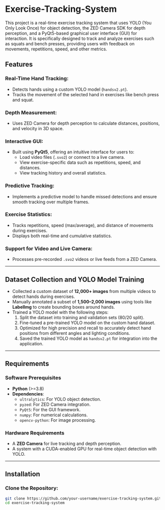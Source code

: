 # Exercise-Tracking-System
This project is a real-time exercise tracking system that uses YOLO (You Only Look Once) for object detection, the ZED Camera SDK for depth perception, and a PyQt5-based graphical user interface (GUI) for interaction. It is specifically designed to track and analyze exercises such as squats and bench presses, providing users with feedback on movements, repetitions, speed, and other metrics.

## Features

### Real-Time Hand Tracking:
- Detects hands using a custom YOLO model (`handsv2.pt`).
- Tracks the movement of the selected hand in exercises like bench press and squat.

### Depth Measurement:
- Uses ZED Camera for depth perception to calculate distances, positions, and velocity in 3D space.

### Interactive GUI:
- Built using **PyQt5**, offering an intuitive interface for users to:
  - Load video files (`.svo2`) or connect to a live camera.
  - View exercise-specific data such as repetitions, speed, and distances.
  - View tracking history and overall statistics.

### Predictive Tracking:
- Implements a predictive model to handle missed detections and ensure smooth tracking over multiple frames.

### Exercise Statistics:
- Tracks repetitions, speed (max/average), and distance of movements during exercises.
- Displays both real-time and cumulative statistics.

### Support for Video and Live Camera:
- Processes pre-recorded `.svo2` videos or live feeds from a ZED Camera.

---

## Dataset Collection and YOLO Model Training

- Collected a custom dataset of **12,000+ images** from multiple videos to detect hands during exercises.
- Manually annotated a subset of **1,500–2,000 images** using tools like **LabelImg** to create bounding boxes around hands.
- Trained a YOLO model with the following steps:
  1. Split the dataset into training and validation sets (80/20 split).
  2. Fine-tuned a pre-trained YOLO model on the custom hand dataset.
  3. Optimized for high precision and recall to accurately detect hand positions from different angles and lighting conditions.
  4. Saved the trained YOLO model as `handsv2.pt` for integration into the application.

---

## Requirements

### Software Prerequisites
- **Python** (>=3.8)
- **Dependencies**:
  - `ultralytics`: For YOLO object detection.
  - `pyzed`: For ZED Camera integration.
  - `PyQt5`: For the GUI framework.
  - `numpy`: For numerical calculations.
  - `opencv-python`: For image processing.

### Hardware Requirements
- A **ZED Camera** for live tracking and depth perception.
- A system with a CUDA-enabled GPU for real-time object detection with YOLO.

---

## Installation

### Clone the Repository:
```bash
git clone https://github.com/your-username/exercise-tracking-system.git
cd exercise-tracking-system


